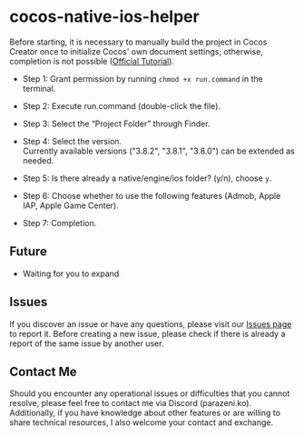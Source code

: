 # cocos-native-ios-helper

Before starting, it is necessary to manually build the project in Cocos Creator once to initialize Cocos' own document settings; otherwise, completion is not possible ([Official Tutorial](https://docs.cocos.com/creator/manual/en/editor/publish/ios/build-example-ios.html)).

- Step 1: Grant permission by running `chmod +x run.command` in the terminal.

- Step 2: Execute run.command (double-click the file).

- Step 3: Select the “Project Folder” through Finder.

- Step 4: Select the version.<br>
Currently available versions ("3.8.2", "3.8.1", "3.8.0") can be extended as needed.

- Step 5: Is there already a native/engine/ios folder? (y/n), choose `y`.

- Step 6: Choose whether to use the following features (Admob, Apple IAP, Apple Game Center).

- Step 7: Completion.

## Future
- Waiting for you to expand

## Issues

If you discover an issue or have any questions, please visit our [Issues page](https://github.com/brentkao/cocos-native-ios-helper/issues) to report it. Before creating a new issue, please check if there is already a report of the same issue by another user.

## Contact Me

Should you encounter any operational issues or difficulties that you cannot resolve, please feel free to contact me via Discord (parazeni.ko).
Additionally, if you have knowledge about other features or are willing to share technical resources, I also welcome your contact and exchange.